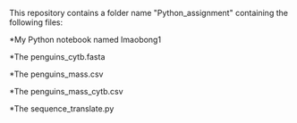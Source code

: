 This repository contains a folder name "Python_assignment" containing the following files:

*My Python notebook named Imaobong1

*The penguins_cytb.fasta

*The penguins_mass.csv

*The penguins_mass_cytb.csv

*The sequence_translate.py

